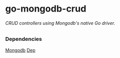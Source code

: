 # go-mongodb-crud

###### CRUD controllers using Mongodb's native Go driver.

### Dependencies
[Mongodb](https://www.mongodb.com/blog/post/mongodb-go-driver-tutorial)
[Dep](https://github.com/golang/dep)

